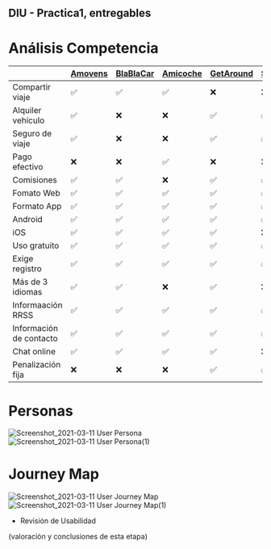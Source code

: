 ## DIU - Practica1, entregables




# Análisis Competencia 

|         | [Amovens](https://amovens.com) | [BlaBlaCar](https://www.blablacar.es) | [Amicoche](https://amicoche.com) | [GetAround](https://es.getaround.com) | [SocialCar](https://www.socialcar.com) |
|------|------|------|-------|-------|-----|
|Compartir viaje  | ✅ | ✅ | ✅ | ❌ | ❌ |
|Alquiler vehículo| ✅ | ❌ | ❌ | ✅ | ✅ |
|Seguro de viaje  | ✅ | ❌ | ❌ | ✅ | ✅ |
|Pago efectivo    | ❌ | ❌ | ✅ | ❌ | ❌ |
|Comisiones       | ✅ | ✅ | ❌ | ✅ | ✅ |
|Fomato Web       | ✅ | ✅ | ✅ | ✅ | ✅ |
|Formato App      | ✅ | ✅ | ✅ | ✅ | ✅ |
|Android          | ✅ | ✅ | ✅ | ✅ | ✅ |
|iOS              | ✅ | ✅ | ✅ | ✅ | ❌ |
|Uso gratuito     | ✅ | ✅ | ✅ | ✅ | ✅ |
|Exige registro   | ✅ | ✅ | ✅ | ✅ | ✅ |
|Más de 3 idiomas | ✅ | ✅ | ❌ | ✅ | ❌ |
|Informaación RRSS| ✅ | ✅ | ✅ | ✅ | ✅ |
|Información de contacto| ✅ | ✅ | ✅ | ✅ | ✅ |
|Chat online      | ✅ | ✅ | ✅ | ✅ | ❌ |
|Penalización fija| ❌ | ❌ | ❌ | ✅ | ✅ |

# Personas
![Screenshot_2021-03-11 User Persona](https://user-images.githubusercontent.com/45092820/110809544-46803280-8285-11eb-9c5e-7d9b1206c635.png)
![Screenshot_2021-03-11 User Persona(1)](https://user-images.githubusercontent.com/45092820/110809564-4b44e680-8285-11eb-9924-a93ee8c32a55.png)

# Journey Map
![Screenshot_2021-03-11 User Journey Map](https://user-images.githubusercontent.com/45092820/110809602-55ff7b80-8285-11eb-8b18-b91e246216fb.png)
![Screenshot_2021-03-11 User Journey Map(1)](https://user-images.githubusercontent.com/45092820/110809608-5861d580-8285-11eb-93d5-c190aa305c66.png)


- Revisión de Usabilidad 


(valoración y conclusiones de esta etapa)
